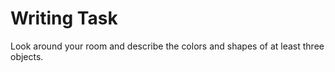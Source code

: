 
# Writing Task

Look around your room and describe the colors and shapes of at least three objects.

